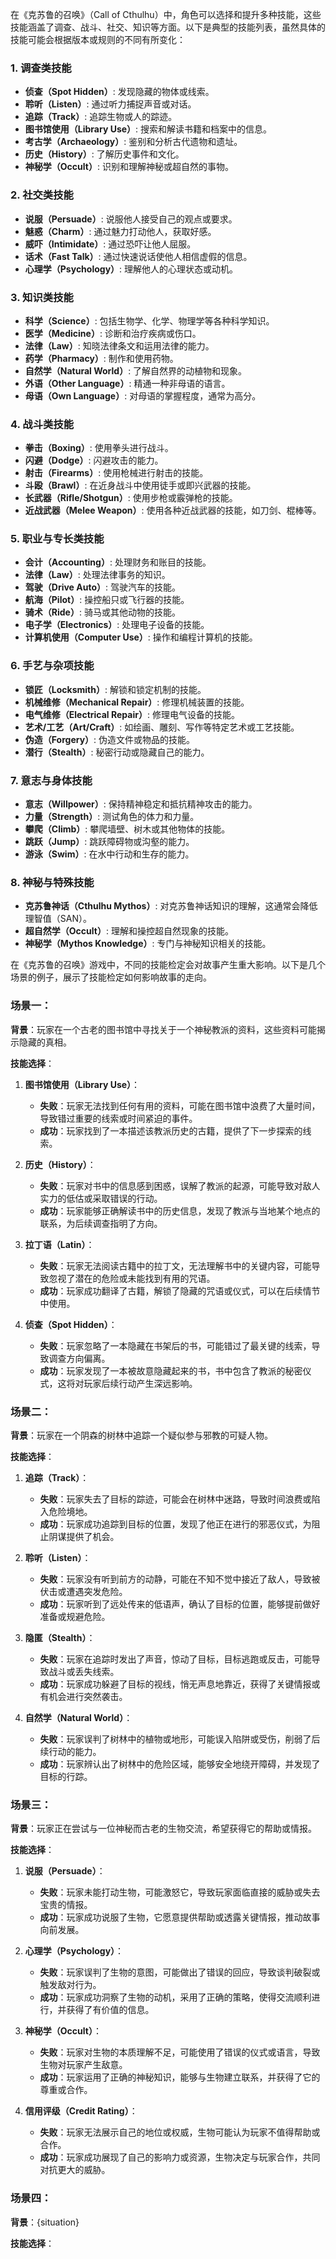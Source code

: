 
在《克苏鲁的召唤》（Call of Cthulhu）中，角色可以选择和提升多种技能，这些技能涵盖了调查、战斗、社交、知识等方面。以下是典型的技能列表，虽然具体的技能可能会根据版本或规则的不同有所变化：

### 1. **调查类技能**
- **侦查（Spot Hidden）**: 发现隐藏的物体或线索。
- **聆听（Listen）**: 通过听力捕捉声音或对话。
- **追踪（Track）**: 追踪生物或人的踪迹。
- **图书馆使用（Library Use）**: 搜索和解读书籍和档案中的信息。
- **考古学（Archaeology）**: 鉴别和分析古代遗物和遗址。
- **历史（History）**: 了解历史事件和文化。
- **神秘学（Occult）**: 识别和理解神秘或超自然的事物。

### 2. **社交类技能**
- **说服（Persuade）**: 说服他人接受自己的观点或要求。
- **魅惑（Charm）**: 通过魅力打动他人，获取好感。
- **威吓（Intimidate）**: 通过恐吓让他人屈服。
- **话术（Fast Talk）**: 通过快速说话使他人相信虚假的信息。
- **心理学（Psychology）**: 理解他人的心理状态或动机。

### 3. **知识类技能**
- **科学（Science）**: 包括生物学、化学、物理学等各种科学知识。
- **医学（Medicine）**: 诊断和治疗疾病或伤口。
- **法律（Law）**: 知晓法律条文和运用法律的能力。
- **药学（Pharmacy）**: 制作和使用药物。
- **自然学（Natural World）**: 了解自然界的动植物和现象。
- **外语（Other Language）**: 精通一种非母语的语言。
- **母语（Own Language）**: 对母语的掌握程度，通常为高分。

### 4. **战斗类技能**
- **拳击（Boxing）**: 使用拳头进行战斗。
- **闪避（Dodge）**: 闪避攻击的能力。
- **射击（Firearms）**: 使用枪械进行射击的技能。
- **斗殴（Brawl）**: 在近身战斗中使用徒手或即兴武器的技能。
- **长武器（Rifle/Shotgun）**: 使用步枪或霰弹枪的技能。
- **近战武器（Melee Weapon）**: 使用各种近战武器的技能，如刀剑、棍棒等。

### 5. **职业与专长类技能**
- **会计（Accounting）**: 处理财务和账目的技能。
- **法律（Law）**: 处理法律事务的知识。
- **驾驶（Drive Auto）**: 驾驶汽车的技能。
- **航海（Pilot）**: 操控船只或飞行器的技能。
- **骑术（Ride）**: 骑马或其他动物的技能。
- **电子学（Electronics）**: 处理电子设备的技能。
- **计算机使用（Computer Use）**: 操作和编程计算机的技能。

### 6. **手艺与杂项技能**
- **锁匠（Locksmith）**: 解锁和锁定机制的技能。
- **机械维修（Mechanical Repair）**: 修理机械装置的技能。
- **电气维修（Electrical Repair）**: 修理电气设备的技能。
- **艺术/工艺（Art/Craft）**: 如绘画、雕刻、写作等特定艺术或工艺技能。
- **伪造（Forgery）**: 伪造文件或物品的技能。
- **潜行（Stealth）**: 秘密行动或隐藏自己的能力。

### 7. **意志与身体技能**
- **意志（Willpower）**: 保持精神稳定和抵抗精神攻击的能力。
- **力量（Strength）**: 测试角色的体力和力量。
- **攀爬（Climb）**: 攀爬墙壁、树木或其他物体的技能。
- **跳跃（Jump）**: 跳跃障碍物或沟壑的能力。
- **游泳（Swim）**: 在水中行动和生存的能力。

### 8. **神秘与特殊技能**
- **克苏鲁神话（Cthulhu Mythos）**: 对克苏鲁神话知识的理解，这通常会降低理智值（SAN）。
- **超自然学（Occult）**: 理解和操控超自然现象的技能。
- **神秘学（Mythos Knowledge）**: 专门与神秘知识相关的技能。

在《克苏鲁的召唤》游戏中，不同的技能检定会对故事产生重大影响。以下是几个场景的例子，展示了技能检定如何影响故事的走向。

### 场景一：

**背景**：玩家在一个古老的图书馆中寻找关于一个神秘教派的资料，这些资料可能揭示隐藏的真相。

**技能选择**：

1.  **图书馆使用（Library Use）**：
    
    -   **失败**：玩家无法找到任何有用的资料，可能在图书馆中浪费了大量时间，导致错过重要的线索或时间紧迫的事件。
    -   **成功**：玩家找到了一本描述该教派历史的古籍，提供了下一步探索的线索。
2.  **历史（History）**：
    
    -   **失败**：玩家对书中的信息感到困惑，误解了教派的起源，可能导致对敌人实力的低估或采取错误的行动。
    -   **成功**：玩家能够正确解读书中的历史信息，发现了教派与当地某个地点的联系，为后续调查指明了方向。
3.  **拉丁语（Latin）**：
    
    -   **失败**：玩家无法阅读古籍中的拉丁文，无法理解书中的关键内容，可能导致忽视了潜在的危险或未能找到有用的咒语。
    -   **成功**：玩家成功翻译了古籍，解锁了隐藏的咒语或仪式，可以在后续情节中使用。
4.  **侦查（Spot Hidden）**：
    
    -   **失败**：玩家忽略了一本隐藏在书架后的书，可能错过了最关键的线索，导致调查方向偏离。
    -   **成功**：玩家发现了一本被故意隐藏起来的书，书中包含了教派的秘密仪式，这将对玩家后续行动产生深远影响。

### 场景二：

**背景**：玩家在一个阴森的树林中追踪一个疑似参与邪教的可疑人物。

**技能选择**：

1.  **追踪（Track）**：
    
    -   **失败**：玩家失去了目标的踪迹，可能会在树林中迷路，导致时间浪费或陷入危险境地。
    -   **成功**：玩家成功追踪到目标的位置，发现了他正在进行的邪恶仪式，为阻止阴谋提供了机会。
2.  **聆听（Listen）**：
    
    -   **失败**：玩家没有听到前方的动静，可能在不知不觉中接近了敌人，导致被伏击或遭遇突发危险。
    -   **成功**：玩家听到了远处传来的低语声，确认了目标的位置，能够提前做好准备或规避危险。
3.  **隐匿（Stealth）**：
    
    -   **失败**：玩家在追踪时发出了声音，惊动了目标，目标逃跑或反击，可能导致战斗或丢失线索。
    -   **成功**：玩家成功躲避了目标的视线，悄无声息地靠近，获得了关键情报或有机会进行突然袭击。
4.  **自然学（Natural World）**：
    
    -   **失败**：玩家误判了树林中的植物或地形，可能误入陷阱或受伤，削弱了后续行动的能力。
    -   **成功**：玩家辨认出了树林中的危险区域，能够安全地绕开障碍，并发现了目标的行踪。

### 场景三：

**背景**：玩家正在尝试与一位神秘而古老的生物交流，希望获得它的帮助或情报。

**技能选择**：

1.  **说服（Persuade）**：
    
    -   **失败**：玩家未能打动生物，可能激怒它，导致玩家面临直接的威胁或失去宝贵的情报。
    -   **成功**：玩家成功说服了生物，它愿意提供帮助或透露关键情报，推动故事向前发展。
2.  **心理学（Psychology）**：
    
    -   **失败**：玩家误判了生物的意图，可能做出了错误的回应，导致谈判破裂或触发敌对行为。
    -   **成功**：玩家成功洞察了生物的动机，采用了正确的策略，使得交流顺利进行，并获得了有价值的信息。
3.  **神秘学（Occult）**：
    
    -   **失败**：玩家对生物的本质理解不足，可能使用了错误的仪式或语言，导致生物对玩家产生敌意。
    -   **成功**：玩家运用了正确的神秘知识，能够与生物建立联系，并获得了它的尊重或合作。
4.  **信用评级（Credit Rating）**：
    
    -   **失败**：玩家无法展示自己的地位或权威，生物可能认为玩家不值得帮助或合作。
    -   **成功**：玩家成功展现了自己的影响力或资源，生物决定与玩家合作，共同对抗更大的威胁。

### 场景四：

**背景**：{situation}

**技能选择**：